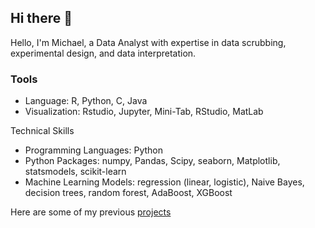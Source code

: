 ## Hi there 👋

Hello, I'm Michael, a Data Analyst with expertise in data scrubbing, experimental design, and data interpretation.

### Tools

- Language: R, Python, C, Java
- Visualization: Rstudio, Jupyter, Mini-Tab, RStudio, MatLab

Technical Skills

- Programming Languages: Python
- Python Packages: numpy, Pandas, Scipy, seaborn, Matplotlib, statsmodels, scikit-learn
- Machine Learning Models: regression (linear, logistic), Naive Bayes, decision trees, random forest, AdaBoost, XGBoost

Here are some of my previous [projects](https://github.com/LaVMich/portfolio)
